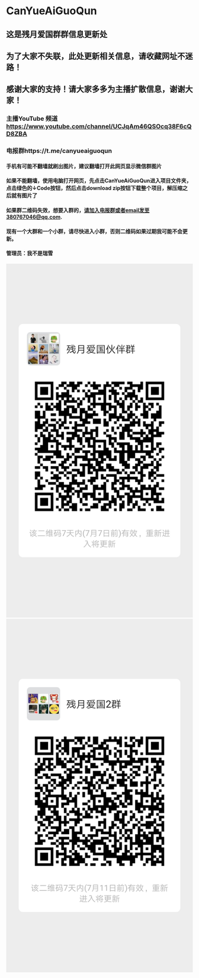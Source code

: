 # CanYueAiGuoQun
## 这是残月爱国群群信息更新处
## 为了大家不失联，此处更新相关信息，请收藏网址不迷路！
## 感谢大家的支持！请大家多多为主播扩散信息，谢谢大家！
### 主播YouTube 频道 https://www.youtube.com/channel/UCJqAm46QSOcq38F6cQD8ZBA
### 电报群https://t.me/canyueaiguoqun
#### 手机有可能不翻墙就刷出图片，建议翻墙打开此网页显示微信群图片
#### 如果不能翻墙，使用电脑打开网页，先点击CanYueAiGuoQun进入项目文件夹，点击绿色的↓Code按钮，然后点击download zip按钮下载整个项目，解压缩之后就有图片了
#### 如果群二维码失效，想要入群的，请加入电报群或者email发至380767046@qq.com.
#### 现有一个大群和一个小群，请尽快进入小群，否则二维码如果过期我可能不会更新。
#### 管理员：我不是瑞雪
![大群二维码](https://github.com/ZHAO-Fengnian/CanYueAiGuoQun/blob/master/Wechat_group.jpg)
![小群二维码](https://github.com/ZHAO-Fengnian/CanYueAiGuoQun/blob/master/Group_new.png)
